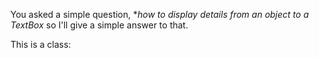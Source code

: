 You asked a simple question, **how to display details from an object to a TextBox* so I'll give a simple answer to that.

This is a class:

